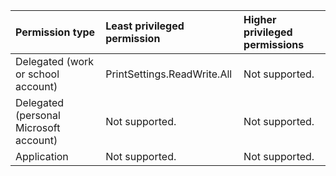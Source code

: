 |Permission type|Least privileged permission|Higher privileged permissions|
|:---|:---|:---|
|Delegated (work or school account)|PrintSettings.ReadWrite.All|Not supported.|
|Delegated (personal Microsoft account)|Not supported.|Not supported.|
|Application|Not supported.|Not supported.|

